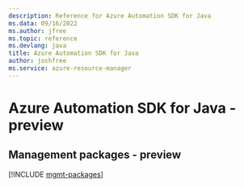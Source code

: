 ```yaml
---
description: Reference for Azure Automation SDK for Java
ms.data: 09/16/2022
ms.author: jfree
ms.topic: reference
ms.devlang: java
title: Azure Automation SDK for Java
author: joshfree
ms.service: azure-resource-manager
---
```

# Azure Automation SDK for Java - preview

## Management packages - preview
[!INCLUDE [mgmt-packages](automation-mgmt-index.md)]